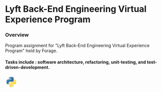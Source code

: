 # Lyft Back-End Engineering Virtual Experience Program

### Overview
Program assignment for "Lyft Back-End Engineering Virtual Experience Program" held by Forage. 
#### Tasks include : software architecture, refactoring, unit-testing, and test-driven-development.


<p align="left">
<a href="https://www.python.org" target="_blank" rel="noreferrer"> <img src="https://raw.githubusercontent.com/devicons/devicon/master/icons/python/python-original.svg" alt="python" width="40" height="40"/> </a> 
</p>


